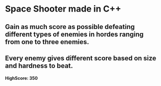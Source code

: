 # Space Shooter made in C++
## Gain as much score as possible defeating different types of enemies in hordes ranging from one to three enemies.
## Every enemy gives different score based on size and hardness to beat.

#### HighScore: 350
